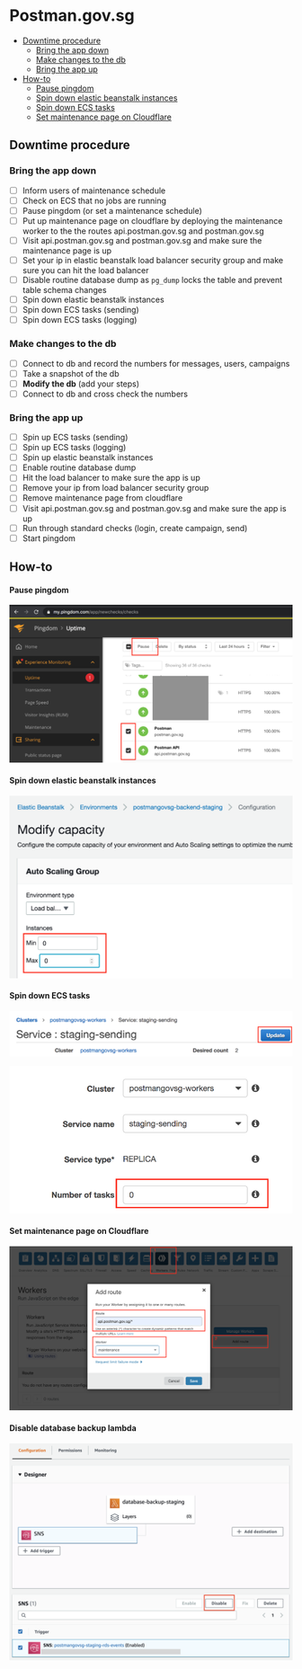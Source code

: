 # Postman.gov.sg

- [Downtime procedure](#downtime-procedure)
  - [Bring the app down](#bring-the-app-down)
  - [Make changes to the db](#make-changes-to-the-db)
  - [Bring the app up](#bring-the-app-up)
- [How-to](#how-to)
  - [Pause pingdom](#pause-pingdom)
  - [Spin down elastic beanstalk instances](#spin-down-elastic-beanstalk-instances)
  - [Spin down ECS tasks](#spin-down-ecs-tasks)
  - [Set maintenance page on Cloudflare](#set-maintenance-page-on-cloudflare)

## Downtime procedure

### Bring the app down

- [ ] Inform users of maintenance schedule
- [ ] Check on ECS that no jobs are running
- [ ] Pause pingdom (or set a maintenance schedule)
- [ ] Put up maintenance page on cloudflare by deploying the maintenance worker to the the routes api.postman.gov.sg and postman.gov.sg
- [ ] Visit api.postman.gov.sg and postman.gov.sg and make sure the maintenance page is up
- [ ] Set your ip in elastic beanstalk load balancer security group and make sure you can hit the load balancer
- [ ] Disable routine database dump as `pg_dump` locks the table and prevent table schema changes
- [ ] Spin down elastic beanstalk instances
- [ ] Spin down ECS tasks (sending)
- [ ] Spin down ECS tasks (logging)

### Make changes to the db

- [ ] Connect to db and record the numbers for messages, users, campaigns
- [ ] Take a snapshot of the db
- [ ] **Modify the db** (add your steps)
- [ ] Connect to db and cross check the numbers

### Bring the app up

- [ ] Spin up ECS tasks (sending)
- [ ] Spin up ECS tasks (logging)
- [ ] Spin up elastic beanstalk instances
- [ ] Enable routine database dump
- [ ] Hit the load balancer to make sure the app is up
- [ ] Remove your ip from load balancer security group
- [ ] Remove maintenance page from cloudflare
- [ ] Visit api.postman.gov.sg and postman.gov.sg and make sure the app is up
- [ ] Run through standard checks (login, create campaign, send)
- [ ] Start pingdom

## How-to

#### Pause pingdom

![pause pingdom](./how-to-pause-pingdom.png)

#### Spin down elastic beanstalk instances

![set desired instances to 0](./how-to-spin-down-elb.png)

#### Spin down ECS tasks

![update the service](./how-to-spin-down-ecs-01.png)

![set desired tasks to 0](./how-to-spin-down-ecs-02.png)

#### Set maintenance page on Cloudflare

![deploy the maintenance worker](./how-to-set-maintenance-page.png)

#### Disable database backup lambda

![disable database backup lambda](./how-to-disable-database-dump.png)
